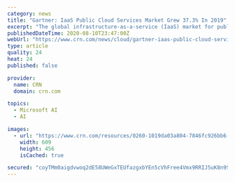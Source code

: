 ```yaml
---
category: news
title: "Gartner: IaaS Public Cloud Services Market Grew 37.3% In 2019"
excerpt: "The global infrastructure-as-a-service (IaaS) market for public cloud services grew 37.3 percent last year to $44.5 billion, with the top five IaaS providers – Amazon Web Services (AWS), Microsoft Azure,"
publishedDateTime: 2020-08-10T23:47:00Z
webUrl: "https://www.crn.com/news/cloud/gartner-iaas-public-cloud-services-market-grew-37-3-in-2019"
type: article
quality: 24
heat: 24
published: false

provider:
  name: CRN
  domain: crn.com

topics:
  - Microsoft AI
  - AI

images:
  - url: "https://www.crn.com/resources/0260-1019da03a804-7846fc926bb6-1000/clouds.jpg"
    width: 609
    height: 456
    isCached: true

secured: "coyTMm0aigdvwoq2dE58UWeGxTEUfazgxbYEn5cVhFree4Vmx9RRIJ5uK8n9S5RcM8+bFfAZo7BaUouWmrjbA0RMSzjrbetzJJpYb2SQLzl6h12aCUXH3w9thKatMxd8lpd6Uv1JCYU60bEs5a4PErcebI8c1BcOEpg261YgUP+fsDULD7Zr+L3Wax6H9TB5zZAxCgQd4qcD3eRAaBKd5SXtNLs1R/yNa9De1ZWsuBPdA4bXKhwKMg5IiI0XIpvNpB66VBVcCNhUtBhKChxFIIVy7CQ1TzZRAU3IL9VNhb94ubRA+4DA8xkxXcXCYzcb0YAliZVz/eR9CLhPEn1c8g==;wLC2z9FcwYteRlrkKIXBAw=="
---
```


